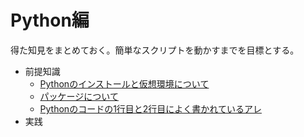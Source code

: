# Python編

得た知見をまとめておく。簡単なスクリプトを動かすまでを目標とする。

* 前提知識
  * [Pythonのインストールと仮想環境について](environment.html)
  * [パッケージについて](package.html)
  * [Pythonのコードの1行目と2行目によく書かれているアレ](shebang.html)
* 実践

